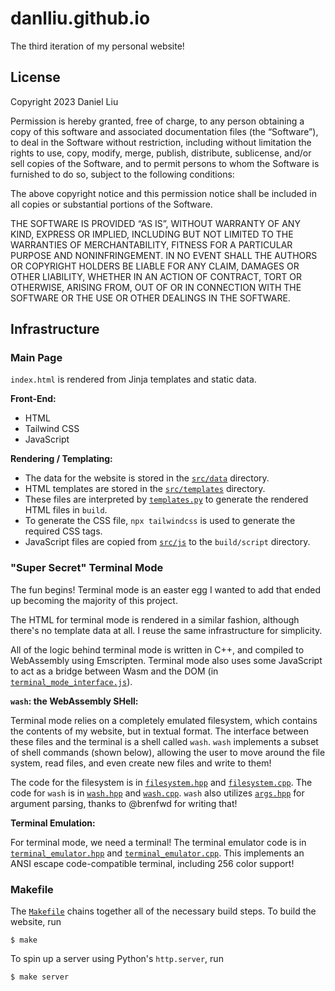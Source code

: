 # danlliu.github.io

The third iteration of my personal website!

## License

Copyright 2023 Daniel Liu

Permission is hereby granted, free of charge, to any person obtaining a copy of this software and associated documentation files (the “Software”), to deal in the Software without restriction, including without limitation the rights to use, copy, modify, merge, publish, distribute, sublicense, and/or sell copies of the Software, and to permit persons to whom the Software is furnished to do so, subject to the following conditions:

The above copyright notice and this permission notice shall be included in all copies or substantial portions of the Software.

THE SOFTWARE IS PROVIDED “AS IS”, WITHOUT WARRANTY OF ANY KIND, EXPRESS OR IMPLIED, INCLUDING BUT NOT LIMITED TO THE WARRANTIES OF MERCHANTABILITY, FITNESS FOR A PARTICULAR PURPOSE AND NONINFRINGEMENT. IN NO EVENT SHALL THE AUTHORS OR COPYRIGHT HOLDERS BE LIABLE FOR ANY CLAIM, DAMAGES OR OTHER LIABILITY, WHETHER IN AN ACTION OF CONTRACT, TORT OR OTHERWISE, ARISING FROM, OUT OF OR IN CONNECTION WITH THE SOFTWARE OR THE USE OR OTHER DEALINGS IN THE SOFTWARE.

## Infrastructure

### Main Page

`index.html` is rendered from Jinja templates and static data.

**Front-End:**
- HTML
- Tailwind CSS
- JavaScript

**Rendering / Templating:**
- The data for the website is stored in the [`src/data`](src/data) directory.
- HTML templates are stored in the [`src/templates`](src/templates) directory.
- These files are interpreted by [`templates.py`](src/templates.py) to generate
  the rendered HTML files in `build`.
- To generate the CSS file, `npx tailwindcss` is used to generate the required
  CSS tags.
- JavaScript files are copied from [`src/js`](src/js) to the `build/script`
  directory.

### "Super Secret" Terminal Mode

The fun begins! Terminal mode is an easter egg I wanted to add that ended up
becoming the majority of this project.

The HTML for terminal mode is rendered in a similar fashion, although there's
no template data at all. I reuse the same infrastructure for simplicity.

All of the logic behind terminal mode is written in C++, and compiled to
WebAssembly using Emscripten. Terminal mode also uses some JavaScript to act
as a bridge between Wasm and the DOM (in [`terminal_mode_interface.js`](src/js/terminal_mode_interface.js)).

**`wash`: the WebAssembly SHell:**

Terminal mode relies on a completely emulated filesystem, which contains the
contents of my website, but in textual format. The interface between these files
and the terminal is a shell called `wash`. `wash` implements a subset of shell
commands (shown below), allowing the user to move around the file system, read
files, and even create new files and write to them!

The code for the filesystem is in [`filesystem.hpp`](src/cpp/filesystem.hpp) and
[`filesystem.cpp`](src/cpp/filesystem.cpp). The code for `wash` is in
[`wash.hpp`](src/cpp/wash.hpp) and [`wash.cpp`](src/cpp/wash.cpp). `wash` also
utilizes [`args.hpp`](src/cpp/args.hpp) for argument parsing, thanks to @brenfwd
for writing that!

**Terminal Emulation:**

For terminal mode, we need a terminal! The terminal emulator code is in
[`terminal_emulator.hpp`](src/cpp/terminal_emulator.hpp) and 
[`terminal_emulator.cpp`](src/cpp/terminal_emulator.cpp). This implements an
ANSI escape code-compatible terminal, including 256 color support!

### Makefile

The [`Makefile`](./Makefile) chains together all of the necessary build steps.
To build the website, run

```console
$ make
```

To spin up a server using Python's `http.server`, run

```console
$ make server
```
